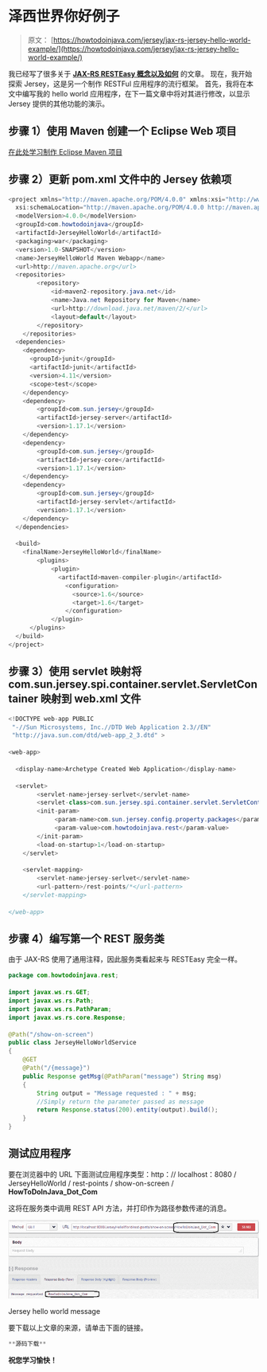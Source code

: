 # 泽西世界你好例子

> 原文： [https://howtodoinjava.com/jersey/jax-rs-jersey-hello-world-example/](https://howtodoinjava.com/jersey/jax-rs-jersey-hello-world-example/)

我已经写了很多关于 [**JAX-RS RESTEasy 概念以及如何**](//howtodoinjava.com/restful-web-service/ "RESTful Web services Tutorials") 的文章。 现在，我开始探索 Jersey，这是另一个制作 RESTFul 应用程序的流行框架。 首先，我将在本文中编写我的 hello world 应用程序，在下一篇文章中将对其进行修改，以显示 Jersey 提供的其他功能的演示。

## **步骤 1）使用 Maven 创建一个 Eclipse Web 项目**

[在此处学习制作 Eclipse Maven 项目](//howtodoinjava.com/maven/how-to-create-a-eclipse-web-application-using-maven/ "How to create a eclipse web application using maven")

## **步骤 2）更新 pom.xml 文件**中的 Jersey 依赖项

```java
<project xmlns="http://maven.apache.org/POM/4.0.0" xmlns:xsi="http://www.w3.org/2001/XMLSchema-instance"
  xsi:schemaLocation="http://maven.apache.org/POM/4.0.0 http://maven.apache.org/maven-v4_0_0.xsd">
  <modelVersion>4.0.0</modelVersion>
  <groupId>com.howtodoinjava</groupId>
  <artifactId>JerseyHelloWorld</artifactId>
  <packaging>war</packaging>
  <version>1.0-SNAPSHOT</version>
  <name>JerseyHelloWorld Maven Webapp</name>
  <url>http://maven.apache.org</url>
  <repositories>
		<repository>
			<id>maven2-repository.java.net</id>
			<name>Java.net Repository for Maven</name>
			<url>http://download.java.net/maven/2/</url>
			<layout>default</layout>
		</repository>
	</repositories>
  <dependencies>
    <dependency>
      <groupId>junit</groupId>
      <artifactId>junit</artifactId>
      <version>4.11</version>
      <scope>test</scope>
    </dependency>
    <dependency>
		<groupId>com.sun.jersey</groupId>
		<artifactId>jersey-server</artifactId>
		<version>1.17.1</version>
	</dependency>
	<dependency>
		<groupId>com.sun.jersey</groupId>
		<artifactId>jersey-core</artifactId>
		<version>1.17.1</version>
	</dependency>
	<dependency>
		<groupId>com.sun.jersey</groupId>
		<artifactId>jersey-servlet</artifactId>
		<version>1.17.1</version>
	</dependency>
  </dependencies>

  <build>
    <finalName>JerseyHelloWorld</finalName>
	    <plugins>
		    <plugin>
		      <artifactId>maven-compiler-plugin</artifactId>
		        <configuration>
		          <source>1.6</source>
		          <target>1.6</target>
		        </configuration>
		    </plugin>
	  </plugins>
  </build>
</project>

```

## **步骤 3）使用 servlet 映射将 com.sun.jersey.spi.container.servlet.ServletContainer 映射到 web.xml 文件**

```java
<!DOCTYPE web-app PUBLIC
 "-//Sun Microsystems, Inc.//DTD Web Application 2.3//EN"
 "http://java.sun.com/dtd/web-app_2_3.dtd" >

<web-app>

  <display-name>Archetype Created Web Application</display-name>

  <servlet>
		<servlet-name>jersey-serlvet</servlet-name>
		<servlet-class>com.sun.jersey.spi.container.servlet.ServletContainer</servlet-class>
		<init-param>
		     <param-name>com.sun.jersey.config.property.packages</param-name>
		     <param-value>com.howtodoinjava.rest</param-value>
		</init-param>
		<load-on-startup>1</load-on-startup>
	</servlet>

	<servlet-mapping>
		<servlet-name>jersey-serlvet</servlet-name>
		<url-pattern>/rest-points/*</url-pattern>
	</servlet-mapping>

</web-app>

```

## **步骤 4）编写第一个 REST 服务类**

由于 JAX-RS 使用了通用注释，因此服务类看起来与 RESTEasy 完全一样。

```java
package com.howtodoinjava.rest;

import javax.ws.rs.GET;
import javax.ws.rs.Path;
import javax.ws.rs.PathParam;
import javax.ws.rs.core.Response;

@Path("/show-on-screen")
public class JerseyHelloWorldService
{
	@GET
	@Path("/{message}")
	public Response getMsg(@PathParam("message") String msg)
	{
		String output = "Message requested : " + msg;
		//Simply return the parameter passed as message
		return Response.status(200).entity(output).build();
	}
}

```

## **测试应用程序**

要在浏览器中的 URL 下面测试应用程序类型：http：// localhost：8080 / JerseyHelloWorld / rest-points / show-on-screen / **HowToDoInJava_Dot_Com**

这将在服务类中调用 REST API 方法，并打印作为路径参数传递的消息。

![Jersey hello world message](img/7b9bd89dd84931084aeb90b375387d18.png)

Jersey hello world message



要下载以上文章的来源，请单击下面的链接。

```java
**源码下载**
```

**祝您学习愉快！**